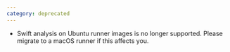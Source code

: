 ```yaml
---
category: deprecated
---
```


* Swift analysis on Ubuntu runner images is no longer supported. Please migrate to a macOS runner if this affects you.
